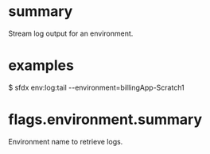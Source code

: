 # summary

Stream log output for an environment.

# examples

$ sfdx env:log:tail --environment=billingApp-Scratch1

# flags.environment.summary

Environment name to retrieve logs.
